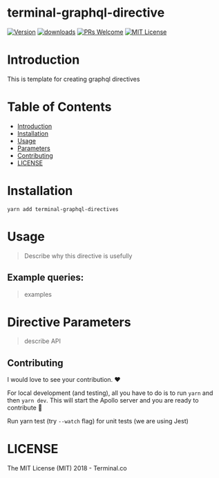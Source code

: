 # terminal-graphql-directive

[![Version][version-badge]][package]
[![downloads][downloads-badge]][npmtrends]
[![PRs Welcome][prs-badge]][prs]
[![MIT License][license-badge]][build]

# Introduction

This is template for creating graphql directives

# Table of Contents

* [Introduction](#introduction)
* [Installation](#installation)
* [Usage](#Usage)
* [Parameters](#parameters)
* [Contributing](#contributing)
* [LICENSE](#license)

# Installation

```
yarn add terminal-graphql-directives
```

# Usage

> Describe why this directive is usefully

## Example queries:

> examples

# Directive Parameters

> describe API

## Contributing

I would love to see your contribution. ❤️

For local development (and testing), all you have to do is to run `yarn` and then `yarn dev`. This will start the Apollo server and you are ready to contribute :tada:

Run yarn test (try `--watch` flag) for unit tests (we are using Jest)

# LICENSE

The MIT License (MIT) 2018 - Terminal.co

[npm]: https://www.npmjs.com/
[node]: https://nodejs.org
[build-badge]: https://img.shields.io/travis/graphql-community/graphql-directive-rest.svg?style=flat-square
[build]: https://travis-ci.org/graphql-community/graphql-directive-rest
[coverage-badge]: https://img.shields.io/codecov/c/github/graphql-community/graphql-directive-rest.svg?style=flat-square
[coverage]: https://codecov.io/github/graphql-community/graphql-directive-rest
[version-badge]: https://img.shields.io/npm/v/graphql-directive-rest.svg?style=flat-square
[package]: https://www.npmjs.com/package/graphql-directive-rest
[downloads-badge]: https://img.shields.io/npm/dm/graphql-directive-rest.svg?style=flat-square
[npmtrends]: http://www.npmtrends.com/graphql-directive-rest
[license-badge]: https://img.shields.io/npm/l/graphql-directive-rest.svg?style=flat-square
[license]: https://github.com/graphql-community/graphql-directive-rest/blob/master/LICENSE
[prs-badge]: https://img.shields.io/badge/PRs-welcome-brightgreen.svg?style=flat-square
[prs]: http://makeapullrequest.com
[donate-badge]: https://img.shields.io/badge/$-support-green.svg?style=flat-square
[coc-badge]: https://img.shields.io/badge/code%20of-conduct-ff69b4.svg?style=flat-square
[coc]: https://github.com/graphql-community/graphql-directive-rest/blob/master/CODE_OF_CONDUCT.md
